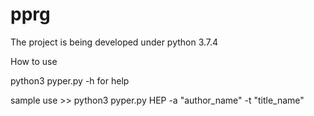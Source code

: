 # pprg
The project is being developed under python 3.7.4

How to use

python3 pyper.py -h for help

sample use >> python3 pyper.py HEP -a "author_name" -t "title_name"